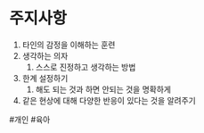 # 주지사항
1. 타인의 감정을 이해하는 훈련
2. 생각하는 의자
	1. 스스로 진정하고 생각하는 방법 
3. 한계 설정하기
	1. 해도 되는 것과 하면 안되는 것을 명확하게
4. 같은 현상에 대해 다양한 반응이 있다는 것을 알려주기

#개인 #육아